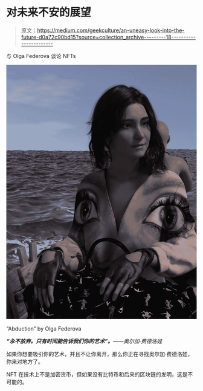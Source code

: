 # 对未来不安的展望

> 原文：<https://medium.com/geekculture/an-uneasy-look-into-the-future-d0a72c90bd15?source=collection_archive---------18----------------------->

与 Olga Federova 谈论 NFTs

![](img/770f77490511acd35fe85f85d2da86d8.png)

“Abduction” by Olga Federova

***“永不放弃。只有时间能告诉我们你的艺术”。****——奥尔加·费德洛娃*

如果你想要吸引你的艺术，并且不让你离开，那么你正在寻找奥尔加·费德洛娃，你来对地方了。

NFT 在技术上不是加密货币，但如果没有比特币和后来的区块链的发明，这是不可能的。